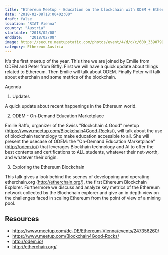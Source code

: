 ```yaml
---
title: "Ethereum Meetup - Education on the blockchain with ODEM + Etherchain"
date: "2018-02-08T18:00+02:00"
draft: false
location: "RIAT Vienna"
country: "Austria"
startdate: "2018/02/08"
enddate:   "2018/02/08"
image: https://secure.meetupstatic.com/photos/event/4/d/d/c/600_339079932.jpeg
category: Ethereum Austria
---
```


It's the first meetup of the year. This time we are joined by Emilie from ODEM and Peter from Bitfly. First we will have a quick update about things related to Ethereum. Then Emilie will talk about ODEM. Finally Peter will talk about etherchain and some metrics of the blockchain.

Agenda

1) Updates

A quick update about recent happenings in the Ethereum world.

2) ODEM - On-Demand Education Marketplace

Emilie Raffo, organizer of the Swiss "Blockchain 4 Good" meetup (https://www.meetup.com/Blockchain4Good-Rocks/), will talk about the use of blockchain technology to make education accessible to all. She will present the usecase of ODEM: the "On-Demand Education Marketplace" (http://odem.io/) that leverages Blockhain technology and AI to offer the best contents and certifications to ALL students, whatever their net-worth, and whatever their origin.

3) Exploring the Ethereum Blockchain

This talk gives a look behind the scenes of developping and operating etherchain.org (http://etherchain.org/), the first Ethereum Blockchain Explorer. Furthermore we discuss and analyze key metrics of the Ethereum network collected by the Blochchain explorer and give an in depth view on the challenges faced in scaling Ethereum from the point of view of a mining pool.


## Resources
* https://www.meetup.com/de-DE/Ethereum-Vienna/events/247356260/
* https://www.meetup.com/Blockchain4Good-Rocks/
* http://odem.io/
* http://etherchain.org/
